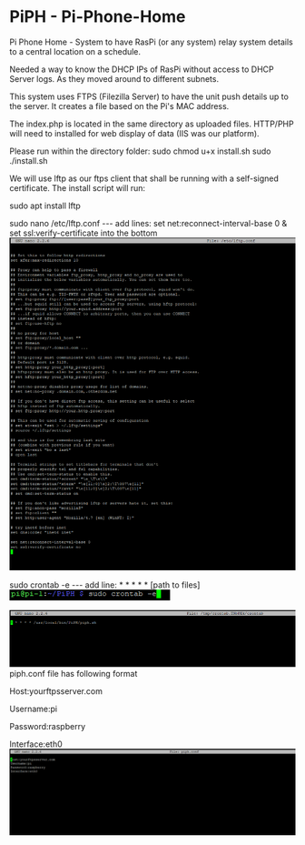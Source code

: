 # PiPH - Pi-Phone-Home
Pi Phone Home - System to have RasPi (or any system) relay system details to a central location on a schedule.

Needed a way to know the DHCP IPs of RasPi without access to DHCP Server logs. As they moved around to different subnets. 

This system uses FTPS (Filezilla Server) to have the unit push details up to the server. It creates a file based on the Pi's MAC address.

The index.php is located in the same directory as uploaded files. HTTP/PHP will need to installed for web display of data (IIS was our platform). 

Please run within the directory folder:
sudo chmod u+x install.sh
sudo ./install.sh 

We will use lftp as our ftps client that shall be running with a self-signed certificate.
The install script will run:

sudo apt install lftp

sudo nano /etc/lftp.conf --- add lines: set net:reconnect-interval-base 0 & set ssl:verify-certificate into the bottom
![alt text](https://raw.githubusercontent.com/OUSmartInfrastructure/PiPH/master/Images/LFTP_Configuration.PNG)

sudo crontab -e --- add line:  * * * * * [path to files]
![alt text](https://raw.githubusercontent.com/OUSmartInfrastructure/PiPH/master/Images/Crontab-command.PNG)

![alt text](https://raw.githubusercontent.com/OUSmartInfrastructure/PiPH/master/Images/Crontab.PNG)
piph.conf file has following format

Host:yourftpsserver.com

Username:pi

Password:raspberry

Interface:eth0
![alt text](https://raw.githubusercontent.com/OUSmartInfrastructure/PiPH/master/Images/Configuration_file.PNG)

